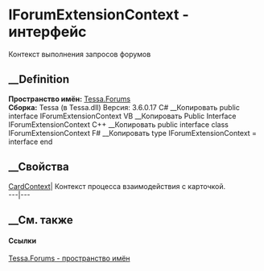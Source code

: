 # IForumExtensionContext - интерфейс
Контекст выполнения запросов форумов
## __Definition
 **Пространство имён:** [Tessa.Forums](N_Tessa_Forums.htm)  
 **Сборка:** Tessa (в Tessa.dll) Версия: 3.6.0.17
C# __Копировать
     public interface IForumExtensionContext
VB __Копировать
     Public Interface IForumExtensionContext
C++ __Копировать
     public interface class IForumExtensionContext
F# __Копировать
     type IForumExtensionContext = interface end
##  __Свойства
[CardContext](P_Tessa_Forums_IForumExtensionContext_CardContext.htm)|
Контекст процесса взаимодействия с карточкой.  
---|---  
## __См. также
#### Ссылки
[Tessa.Forums - пространство имён](N_Tessa_Forums.htm)
